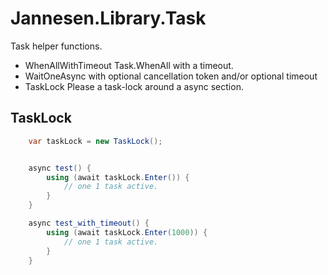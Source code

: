 # Jannesen.Library.Task

Task helper functions.

- WhenAllWithTimeout Task.WhenAll with a timeout.
- WaitOneAsync with optional cancellation token and/or optional timeout
- TaskLock Please a task-lock around a async section.

## TaskLock
```C#
    var taskLock = new TaskLock();


    async test() {
        using (await taskLock.Enter()) {
            // one 1 task active.
        }
    }

    async test_with_timeout() {
        using (await taskLock.Enter(1000)) {
            // one 1 task active.
        }
    }
```
